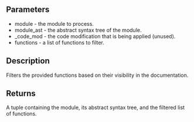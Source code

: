 ## Parameters

- module - the module to process.
- module_ast - the abstract syntax tree of the module.
- _code_mod - the code modification that is being applied (unused).
- functions - a list of functions to filter.

## Description
 Filters the provided functions based on their visibility in the documentation.

## Returns
 A tuple containing the module, its abstract syntax tree, and the filtered list of functions.